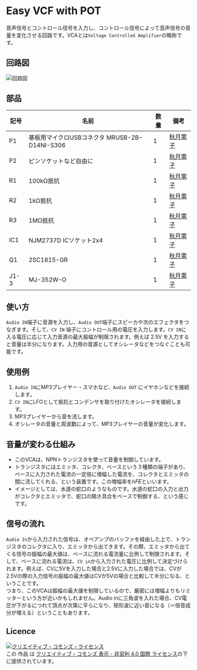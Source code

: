 # Easy VCF with POT
音声信号とコントロール信号を入力し、コントロール信号によって音声信号の音量を変化させる回路です。VCAとは`Voltage Controlled Amplifier`の略称です。

## 回路図
![回路図](https://blog.qux-jp.com/wp-content/uploads/2018/07/180624_vca.svg)

## 部品
|記号|名前|数量|備考|
| --- |-----------|-------|-------|
|P1|基板用マイクロUSBコネクタ MRUSB-2B-D14NI-S306|1|[秋月電子](https://akizukidenshi.com/catalog/g/gC-10398/)|
|P2|ピンソケットなど自由に|1|[秋月電子](https://akizukidenshi.com/catalog/g/gC-10097/)|
|R1|100kΩ抵抗|1|[秋月電子](https://akizukidenshi.com/)|
|R2|1kΩ抵抗|1|[秋月電子](https://akizukidenshi.com/)|
|R3|1MΩ抵抗|1|[秋月電子](https://akizukidenshi.com/)|
|IC1|NJM2737D ICソケット2x4|1|[秋月電子](https://akizukidenshi.com/)|
|Q1|2SC1815-GR|1|[秋月電子](https://akizukidenshi.com/)|
|J1-3|MJ-352W-O|1|[秋月電子](https://akizukidenshi.com/)|

## 使い方
`Audio IN`端子に音源を入力し、`Audio OUT`端子にスピーカや次のエフェクタをつなぎます。そして、`CV IN` 端子にコントロール用の電圧を入力します。`CV IN`に入る電圧に応じて入力音源の最大振幅が制限されます。例えば 2.5V を入力すると音量は半分になります。入力用の音源としてオシレータなどをつなぐことも可能です。

## 使用例
1. `Audio IN`にMP3プレイヤー・スマホなど、`Audio OUT` にイヤホンなどを接続
します。
2. `CV IN`にLFOとして抵抗とコンデンサを取り付けたオシレータを接続します。
3. MP3プレイヤーから音を流します。
4. オシレータの音量と周波数によって、MP3プレイヤーの音量が変化します。

## 音量が変わる仕組み
- このVCAは、NPNトランジスタを使って音量を制御しています。
- トランジスタにはエミッタ、コレクタ、ベースという３種類の端子があり、ベースに入力された電流の一定倍に増幅した電流を、コレクタとエミッタの間に流してくれる、という装置です。この増幅率をℎ𝐹𝐸といいます。
- イメージとしては、水道の蛇口のようなものです。水道の蛇口の入力と出力がコレクタとエミッタで、蛇口の開き具合をベースで制御する、という感じです。

## 信号の流れ
`Audio In`から入力された信号は、オペアンプのバッファを経由した上で、トランジスタのコレクタに入り、エミッタから出てきます。その際、エミッタから出てくる信号の振幅の最大値は、ベースに流れる電流量に比例して制限されます。そして、ベースに流れる電流は、`CV in`から入力された電圧に比例して決定づけられます。例えば、CVに5Vを入力した場合と2.5Vに入力した場合では、CVが2.5Vの際の入力信号の振幅の最大値はCVが5Vの場合と比較して半分になる、ということです。  
つまり、このVCAは振幅の最大値を制限しているので、厳密には増幅よりもリミッターという方が近いかもしれません。Audio inに三角波を入れた場合、CV電圧が下がるにつれて頂点が次第に平らになり、矩形波に近い音になる（＝倍音成分が増える）ということもあります。

## Licence
<a rel="license" href="http://creativecommons.org/licenses/by-nc/4.0/"><img alt="クリエイティブ・コモンズ・ライセンス" style="border-width:0" src="https://i.creativecommons.org/l/by-nc/4.0/88x31.png" /></a><br />この 作品 は <a rel="license" href="http://creativecommons.org/licenses/by-nc/4.0/">クリエイティブ・コモンズ 表示 - 非営利 4.0 国際 ライセンス</a>の下に提供されています。
